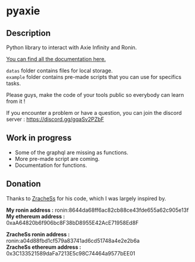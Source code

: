 # pyaxie

## Description

Python library to interact with Axie Infinity and Ronin.

[You can find all the documentation here.](https://github.com/vmercadi/pyaxie/tree/main/documentation)  

`datas` folder contains files for local storage.  
`example` folder contains pre-made scripts that you can use for specifics tasks.  

Please guys, make the code of your tools public so everybody can learn from it !

If you encounter a problem or have a question, you can join the discord server : https://discord.gg/gqaSv2PZbF

## Work in progress
- Some of the graphql are missing as functions.
- More pre-made script are coming.
- Documentation for functions.

## Donation

Thanks to [ZracheSs](https://github.com/ZracheSs-xyZ) for his code, which I was largely inspired by.

**My ronin address :**  ronin:8644da68ff6ac82cb88ce43fde655a62c905e13f  
**My ethereum address :** 0xaA64820b6f906bc8F38bD8955E42AcE71958Ed8F

**ZracheSs ronin address :** ronin:a04d88fbd1cf579a83741ad6cd51748a4e2e2b6a  
**ZracheSs ethereum address :** 0x3C133521589daFa7213E5c98C74464a9577bEE01  
